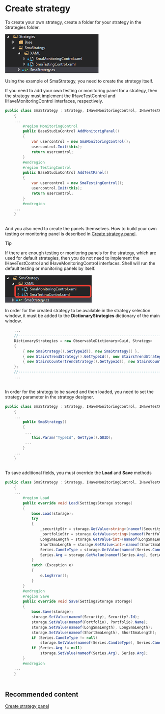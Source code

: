 # Create strategy

To create your own strategy, create a folder for your strategy in the Strategies folder.

![Shell custom strategy 00](../images/Shell_custom_strategy_00.png)

Using the example of SmaStrategy, you need to create the strategy itself.

If you need to add your own testing or monitoring panel for a strategy, then the strategy must implement the IHaveTestControl and IHaveMonitoringControl interfaces, respectively.

```cs
public class SmaStrategy : Strategy, IHaveMonitoringControl, IHaveTestControl
	{
	...
		#region MonitoringControl
		public BaseStudioControl AddMonitorigPanel()
		{
			var usercontrol = new SmaMonitoringControl();
			usercontrol.Init(this);
			return usercontrol;
		}
		#endregion
		#region TestingControl
		public BaseStudioControl AddTestPanel()
		{
			var usercontrol = new SmaTestingControl();
			usercontrol.Init(this);
			return usercontrol;
		}
		#endregion
	...	
	}
		
```

And you also need to create the panels themselves. How to build your own testing or monitoring panel is described in [Create strategy panel](Shell_custom_strategy_panel.md).

> [!TIP]
> If there are enough testing or monitoring panels for the strategy, which are used for default strategies, then you do not need to implement the IHaveTestControl and IHaveMonitoringControl interfaces. Shell will run the default testing or monitoring panels by itself. 

![Shell custom strategy 01](../images/Shell_custom_strategy_01.png)

In order for the created strategy to be available in the strategy selection window, it must be added to the **DictionaryStrategies** dictionary of the main window. 

```cs
	...
	//---------------------------------------------------------------------
	DictionaryStrategies = new ObservableDictionary<Guid, Strategy>
	{
		{ new SmaStrategy().GetTypeId(), new SmaStrategy() },
		{ new StairsTrendStrategy().GetTypeId(), new StairsTrendStrategy() },
		{ new StairsCountertrendStrategy().GetTypeId(), new StairsCountertrendStrategy() }
	};
	//---------------------------------------------------------------------
	...	
		
```

In order for the strategy to be saved and then loaded, you need to set the strategy parameter in the strategy designer.

```cs
public class SmaStrategy : Strategy, IHaveMonitoringControl, IHaveTestControl
	{
	...
		public SmaStrategy()
		{
         ...
			this.Param("TypeId", GetType().GUID);
         ...
		}
	...	
	}
		
```

To save additional fields, you must override the **Load** and **Save** methods

```cs
public class SmaStrategy : Strategy, IHaveMonitoringControl, IHaveTestControl
	{
	...
		#region Load
		public override void Load(SettingsStorage storage)
		{
			base.Load(storage);
			try
			{
				_securityStr = storage.GetValue<string>(nameof(Security));
				_portfolioStr = storage.GetValue<string>(nameof(Portfolio));
				LongSmaLength = storage.GetValue<int>(nameof(LongSmaLength));
				ShortSmaLength = storage.GetValue<int>(nameof(ShortSmaLength));
				Series.CandleType = storage.GetValue(nameof(Series.CandleType), Series.CandleType);
				Series.Arg = storage.GetValue(nameof(Series.Arg), Series.Arg);
			}
			catch (Exception e)
			{
				e.LogError();
			}
		}
		#endregion
		#region Save
		public override void Save(SettingsStorage storage)
		{
			base.Save(storage);
			storage.SetValue(nameof(Security), Security?.Id);
			storage.SetValue(nameof(Portfolio), Portfolio?.Name);
			storage.SetValue(nameof(LongSmaLength), LongSmaLength);
			storage.SetValue(nameof(ShortSmaLength), ShortSmaLength);
			if (Series.CandleType != null)
				storage.SetValue(nameof(Series.CandleType), Series.CandleType.GetTypeName(false));
			if (Series.Arg != null)
				storage.SetValue(nameof(Series.Arg), Series.Arg);
		}
		#endregion
	...	
	}
		
```

## Recommended content

[Create strategy panel](Shell_custom_strategy_panel.md)
